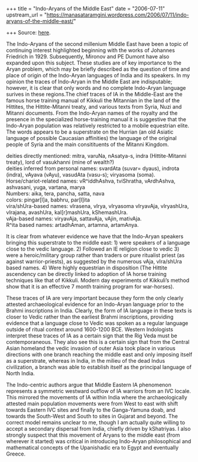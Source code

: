 +++
title = "Indo-Aryans of the Middle East"
date = "2006-07-11"
upstream_url = "https://manasataramgini.wordpress.com/2006/07/11/indo-aryans-of-the-middle-east/"

+++
Source: [here](https://manasataramgini.wordpress.com/2006/07/11/indo-aryans-of-the-middle-east/).

The Indo-Aryans of the second millenium Middle East have been a topic of
continuing interest highlighted beginning with the works of Johannes
Friedrich in 1929. Subsequently, Mironov and PE Dumont have also
expanded upon this subject. These studies are of key importance to the
Aryan problem, which may be briefly described as the question of time
and place of origin of the Indo-Aryan languages of India and its
speakers. In my opinion the traces of Indo-Aryan in the Middle East are
indisputable; however, it is clear that only words and no complete
Indo-Aryan language surives in these regions.The chief traces of IA in
the Middle-East are the famous horse training manual of Kikkuli the
Mitannian in the land of the Hittites, the Hittite-Mitanni treaty, and
various texts from Syria, Nuzi and Mitanni documents. From the
Indo-Aryan names of the royalty and the presence in the specialized
horse-training manual it is suggestive that the Indo-Aryan population
was relatively restricted to a mobile equestrian elite. The words
appears to be a superstrate on the Hurrian (an old Asiatic language of
possible Caucasian affinities) the language of the original people of
Syria and the main consitituents of the Mitanni Kingdom.

deities directly mentioned: mitra, varuNa, nAsatya-s, indra
(Hittite-Mitanni treaty), lord of vasukhanni (mine of wealth?)  
deities inferred from personal names: svardAta (suvar= dyaus), indrota
(indra), vAyava (vAyu), vasudAta (vasu-s); viryasoma (soma).  
Horse/chariot-related names: vR^iddhAshva, tviShratha, vArdhAshva,
ashvasani, yuga, vartana, marya  
Numbers: aika, tera, pancha, satta, nava  
colors: pingar\[l\]a, babhru, par\[l\]ita  
vira/shUra-based names: vIrasena, vIrya, vIryasoma vIryavAja,
vIryashUra, vIrajana, avashUra, kal\[r\]mashUra, kShemashUra.  
vAja-based names: viryavAja, sattavAja, vAjin, mativAja.  
R^ita based names: artadhAman, artamna, artamAnya.

It is clear from whatever evidence we have that the Indo-Aryan speakers
bringing this superstrate to the middle east: 1) were speakers of a
language close to the vedic language. 2) Followed an IE religion close
to vedic 3) were a heroic/military group rather than traders or pure
ritualist priest (as against warrior-priests), as suggested by the
numerous vAja, vIra/shUra based names. 4) Were highly equestrian in
disposition (The Hittite ascendency can be directly linked to adoption
of IA horse training techniques like that of Kikkuli. Modern day
experiments of Kikkuli’s method show that it is an effective 7 month
training program for war-horses).

These traces of IA are very important because they form the only clearly
attested archaeological evidence for an Indo-Aryan language prior to the
Brahmi inscriptions in India. Clearly, the form of IA language in these
texts is closer to Vedic rather than the earliest Brahmi inscriptions,
providing evidence that a language close to Vedic was spoken as a
regular language outside of ritual context around 1600-1200 BCE. Western
Indologists interpret these traces of IA as a certain sign that the Rig
Veda must be contemporaneous. They also see this is a certain sign that
from the Central Asian homeland the vedic invasion of outer Asia took
place in various directions with one branch reaching the middle east and
only imposing itself as a superstrate, whereas in India, in the milieu
of the dead Indus civilization, a branch was able to establish itself as
the principal language of North India.

The Indo-centric authors argue that Middle Eastern IA phenomenon
represents a symmetric westward outflow of IA warriors from an IVC
locale. This mirrored the movements of IA within India where the
archaeologically attested main population movements were from West to
east with shift towards Eastern IVC sites and finally to the
Ganga-Yamuna doab, and towards the South-West and South to sites in
Gujarat and beyond. The correct model remains unclear to me, though I am
actually quite willing to accept a secondary dispersal from India,
chiefly driven by kShatriyas. I also strongly suspect that this movement
of Aryans to the middle east (from wherever it started) was critical in
introducing Indo-Aryan philosophical and mathematical concepts of the
Upanishadic era to Egypt and eventually Greece.

